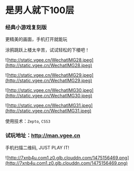 # 是男人就下100层 

### 经典小游戏复刻版

更精美的画面，手机打开就能玩

涂鸦跳跃上楼太辛苦，试试轻松的下楼吧！

![http://static.vgee.cn/WechatIMG28.jpeg](http://static.vgee.cn/WechatIMG28.jpeg)

![http://static.vgee.cn/WechatIMG29.jpeg](http://static.vgee.cn/WechatIMG29.jpeg)

![http://static.vgee.cn/WechatIMG30.jpeg](http://static.vgee.cn/WechatIMG30.jpeg)

![http://static.vgee.cn/WechatIMG31.jpeg](http://static.vgee.cn/WechatIMG31.jpeg)

使用技术：`Zepto`, `CSS3`

### 试玩地址：<http://man.vgee.cn>

手机扫描二维码, JUST PLAY IT!

![http://7xnb4u.com1.z0.glb.clouddn.com/1475156469.png](http://7xnb4u.com1.z0.glb.clouddn.com/1475156469.png)
